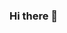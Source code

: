 ### Hi there 👋

<!--
**armanDark/armanDark** is a ✨ _special_ ✨ repository because its `README.md` (this file) appears on your GitHub profile.

[![Arman's github stats](https://github-readme-stats.vercel.app/api?username=armandark&count_private=true&hide=stars,prs&show_icons=true&theme=react)]
